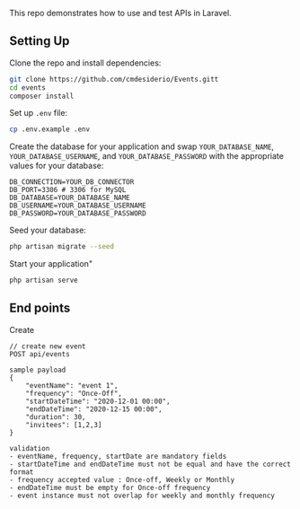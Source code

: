 This repo demonstrates how to use and test APIs in Laravel.

## Setting Up

Clone the repo and install dependencies:

```bash
git clone https://github.com/cmdesiderio/Events.gitt
cd events
composer install
```

Set up `.env` file:

```bash
cp .env.example .env
```

Create the database for your application and swap `YOUR_DATABASE_NAME`, `YOUR_DATABASE_USERNAME`, and `YOUR_DATABASE_PASSWORD` with the appropriate values for your database:

```
DB_CONNECTION=YOUR_DB_CONNECTOR
DB_PORT=3306 # 3306 for MySQL
DB_DATABASE=YOUR_DATABASE_NAME
DB_USERNAME=YOUR_DATABASE_USERNAME
DB_PASSWORD=YOUR_DATABASE_PASSWORD
```

Seed your database:

```bash
php artisan migrate --seed
```

Start your application"

```bash
php artisan serve
```

End points
----------

Create
```
// create new event
POST api/events

sample payload
{
    "eventName": "event 1",
    "frequency": "Once-Off",
    "startDateTime": "2020-12-01 00:00",
    "endDateTime": "2020-12-15 00:00",
    "duration": 30, 
    "invitees": [1,2,3]
}

validation
- eventName, frequency, startDate are mandatory fields
- startDateTime and endDateTime must not be equal and have the correct format
- frequency accepted value : Once-off, Weekly or Monthly
- endDateTime must be empty for Once-off frequency
- event instance must not overlap for weekly and monthly frequency
```
